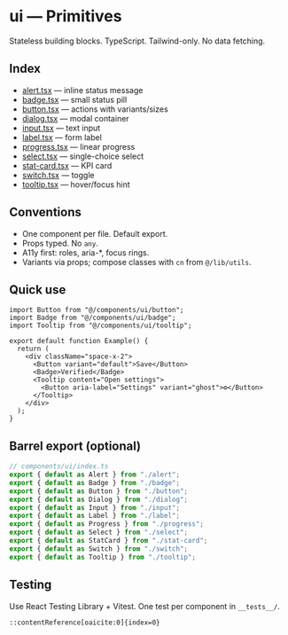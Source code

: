 # ui — Primitives

Stateless building blocks. TypeScript. Tailwind-only. No data fetching.

## Index
- [alert.tsx](./alert.tsx) — inline status message
- [badge.tsx](./badge.tsx) — small status pill
- [button.tsx](./button.tsx) — actions with variants/sizes
- [dialog.tsx](./dialog.tsx) — modal container
- [input.tsx](./input.tsx) — text input
- [label.tsx](./label.tsx) — form label
- [progress.tsx](./progress.tsx) — linear progress
- [select.tsx](./select.tsx) — single-choice select
- [stat-card.tsx](./stat-card.tsx) — KPI card
- [switch.tsx](./switch.tsx) — toggle
- [tooltip.tsx](./tooltip.tsx) — hover/focus hint

## Conventions
- One component per file. Default export.
- Props typed. No `any`.
- A11y first: roles, aria-*, focus rings.
- Variants via props; compose classes with `cn` from `@/lib/utils`.

## Quick use
```tsx
import Button from "@/components/ui/button";
import Badge from "@/components/ui/badge";
import Tooltip from "@/components/ui/tooltip";

export default function Example() {
  return (
    <div className="space-x-2">
      <Button variant="default">Save</Button>
      <Badge>Verified</Badge>
      <Tooltip content="Open settings">
        <Button aria-label="Settings" variant="ghost">⚙️</Button>
      </Tooltip>
    </div>
  );
}
````

## Barrel export (optional)

```ts
// components/ui/index.ts
export { default as Alert } from "./alert";
export { default as Badge } from "./badge";
export { default as Button } from "./button";
export { default as Dialog } from "./dialog";
export { default as Input } from "./input";
export { default as Label } from "./label";
export { default as Progress } from "./progress";
export { default as Select } from "./select";
export { default as StatCard } from "./stat-card";
export { default as Switch } from "./switch";
export { default as Tooltip } from "./tooltip";
```

## Testing

Use React Testing Library + Vitest. One test per component in `__tests__/`.

```
::contentReference[oaicite:0]{index=0}
```

